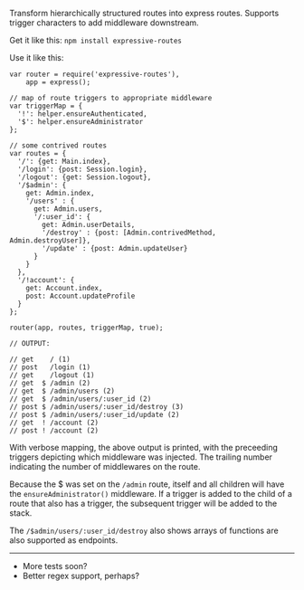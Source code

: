 Transform hierarchically structured routes into express routes.
Supports trigger characters to add middleware downstream.

Get it like this: `npm install expressive-routes`

Use it like this:
```
var router = require('expressive-routes'),
    app = express();

// map of route triggers to appropriate middleware
var triggerMap = {
  '!': helper.ensureAuthenticated,
  '$': helper.ensureAdministrator
};

// some contrived routes
var routes = {
  '/': {get: Main.index},
  '/login': {post: Session.login},
  '/logout': {get: Session.logout},
  '/$admin': {
    get: Admin.index,
    '/users' : {
      get: Admin.users,
      '/:user_id': {
        get: Admin.userDetails,
        '/destroy' : {post: [Admin.contrivedMethod, Admin.destroyUser]},
        '/update' : {post: Admin.updateUser}
      }
    }
  },
  '/!account': {
    get: Account.index,
    post: Account.updateProfile
  }
};

router(app, routes, triggerMap, true);

// OUTPUT:

// get    / (1)
// post   /login (1)
// get    /logout (1)
// get  $ /admin (2)
// get  $ /admin/users (2)
// get  $ /admin/users/:user_id (2)
// post $ /admin/users/:user_id/destroy (3)
// post $ /admin/users/:user_id/update (2)
// get  ! /account (2)
// post ! /account (2)
```

With verbose mapping, the above output is printed, with the preceeding triggers depicting which middleware was injected. The trailing number indicating the number of middlewares on the route.

Because the $ was set on the `/admin` route, itself and all children will have the `ensureAdministrator()` middleware. 
If a trigger is added to the child of a route that also has a trigger, the subsequent trigger will be added to the stack.

The `/$admin/users/:user_id/destroy` also shows arrays of functions are also supported as endpoints.

------

+ More tests soon?
+ Better regex support, perhaps?